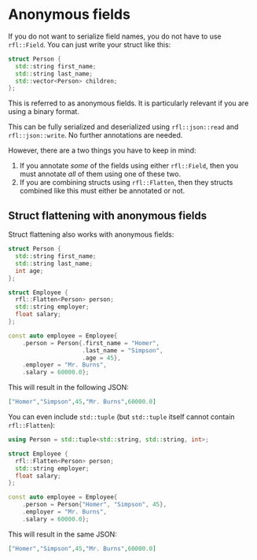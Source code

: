 # Anonymous fields

If you do not want to serialize field names, you do not have to use `rfl::Field`. You can just write your struct like this:

```cpp
struct Person {
  std::string first_name;
  std::string last_name;
  std::vector<Person> children;
};
```

This is referred to as anonymous fields. It is particularly relevant if you are using a binary format.

This can be fully serialized and deserialized using `rfl::json::read` and `rfl::json::write`. No further annotations are needed.

However, there are a two things you have to keep in mind:

1) If you annotate *some* of the fields using either `rfl::Field`, then you must annotate *all* of them using one of these two.
2) If you are combining structs using `rfl::Flatten`, then they structs combined like this must either be annotated or not.

## Struct flattening with anonymous fields

Struct flattening also works with anonymous fields:

```cpp
struct Person {
  std::string first_name;
  std::string last_name;
  int age;
};

struct Employee {
  rfl::Flatten<Person> person;
  std::string employer;
  float salary;
};

const auto employee = Employee{
    .person = Person{.first_name = "Homer",
                     .last_name = "Simpson",
                     .age = 45},
    .employer = "Mr. Burns",
    .salary = 60000.0};
```

This will result in the following JSON:

```json
["Homer","Simpson",45,"Mr. Burns",60000.0]
```

You can even include `std::tuple` (but `std::tuple` itself cannot contain `rfl::Flatten`):

```cpp
using Person = std::tuple<std::string, std::string, int>;

struct Employee {
  rfl::Flatten<Person> person;
  std::string employer;
  float salary;
};

const auto employee = Employee{
    .person = Person{"Homer", "Simpson", 45},
    .employer = "Mr. Burns",
    .salary = 60000.0};
```

This will result in the same JSON:

```json
["Homer","Simpson",45,"Mr. Burns",60000.0]
```

